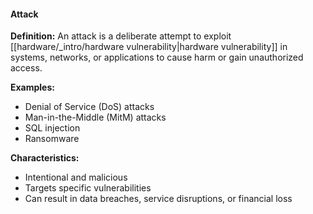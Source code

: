 #### Attack

**Definition:** An attack is a deliberate attempt to exploit [[hardware/_intro/hardware vulnerability|hardware vulnerability]] in systems, networks, or applications to cause harm or gain unauthorized access.

**Examples:**

- Denial of Service (DoS) attacks
- Man-in-the-Middle (MitM) attacks
- SQL injection
- Ransomware

**Characteristics:**

- Intentional and malicious
- Targets specific vulnerabilities
- Can result in data breaches, service disruptions, or financial loss